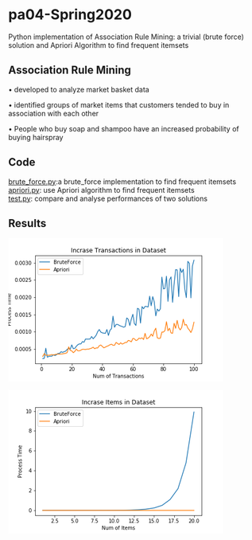 # pa04-Spring2020
 Python implementation of Association Rule Mining: a trivial (brute force) solution and Apriori Algorithm to find frequent itemsets 

## Association Rule Mining
• developed to analyze market basket data 

• identified groups of market items that customers tended to buy in association with each other 

• People who buy soap and shampoo have an increased probability of buying hairspray 

## Code
[brute_force.py](brute_force.py):a brute_force implementation to find frequent itemsets  
[apriori.py](apriori.py): use Apriori algorithm to find frequent itemsets  
[test.py](test.py): compare and analyse performances of two solutions 

## Results

 ![With increase items in datasets](Transaction.png) 

 ![With incrase transactions in datasets](items.png)
